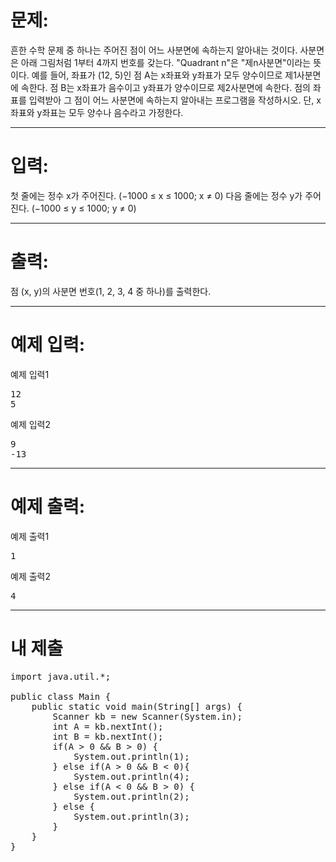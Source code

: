 # 문제: 
흔한 수학 문제 중 하나는 주어진 점이 어느 사분면에 속하는지 알아내는 것이다. 사분면은 아래 그림처럼 1부터 4까지 번호를 갖는다. "Quadrant n"은 "제n사분면"이라는 뜻이다.
예를 들어, 좌표가 (12, 5)인 점 A는 x좌표와 y좌표가 모두 양수이므로 제1사분면에 속한다. 점 B는 x좌표가 음수이고 y좌표가 양수이므로 제2사분면에 속한다.
점의 좌표를 입력받아 그 점이 어느 사분면에 속하는지 알아내는 프로그램을 작성하시오. 단, x좌표와 y좌표는 모두 양수나 음수라고 가정한다.

---
# 입력: 
첫 줄에는 정수 x가 주어진다. (−1000 ≤ x ≤ 1000; x ≠ 0) 다음 줄에는 정수 y가 주어진다. (−1000 ≤ y ≤ 1000; y ≠ 0)

---
# 출력: 
점 (x, y)의 사분면 번호(1, 2, 3, 4 중 하나)를 출력한다.

---
# 예제 입력:

예제 입력1
<pre>
12
5
</pre>

예제 입력2
<pre>
9
-13
</pre>

---
# 예제 출력:

예제 출력1
<pre>
1
</pre>

예제 출력2
<pre>
4
</pre>

---
# 내 제출
<pre>
import java.util.*;

public class Main {
	public static void main(String[] args) {
		Scanner kb = new Scanner(System.in);
		int A = kb.nextInt();
		int B = kb.nextInt();
		if(A > 0 && B > 0) {
			System.out.println(1);
		} else if(A > 0 && B < 0){
			System.out.println(4);
		} else if(A < 0 && B > 0) {
			System.out.println(2);
		} else {
			System.out.println(3);
		}
	}
}
</pre>
